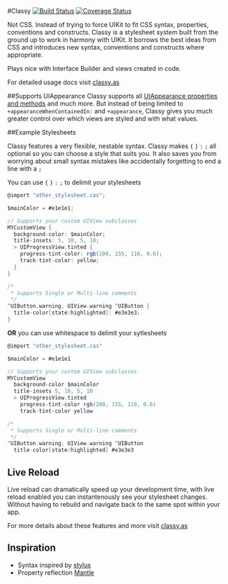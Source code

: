 #Classy [![Build Status](https://travis-ci.org/cloudkite/Classy.svg?branch=master)](https://travis-ci.org/cloudkite/Classy) [![Coverage Status](https://img.shields.io/coveralls/cloudkite/Classy.svg)](https://coveralls.io/r/cloudkite/Classy?branch=master)

Not CSS. Instead of trying to force UIKit to fit CSS syntax, properties, conventions and constructs. Classy is a stylesheet system built from the ground up to work in harmony with UIKit. It borrows the best ideas from CSS and introduces new syntax, conventions and constructs where appropriate.

Plays nice with Interface Builder and views created in code.

For detailed usage docs visit [classy.as](http://classy.as/)

##Supports UIAppearance
Classy supports all [UIAppearance properties and methods](https://github.com/cloudkite/Classy/blob/master/Tests/UIAppearance-setters.md) and much more. But instead of being limited to `+appearanceWhenContainedIn:` and `+appearance`,
Classy gives you much greater control over which views are styled and with what values.

##Example Stylesheets

Classy features a very flexible, nestable syntax. 
Classy makes `{`   `}`   `:`   `;` all optional so you can choose a style that suits you. It also saves you from worrying about small syntax mistakes like accidentally forgetting to end a line with a `;`

You can use `{`   `}`   `:`   `;` to delimit your stylesheets

```Scala
@import "other_stylesheet.cas";

$mainColor = #e1e1e1;

// Supports your custom UIView subclasses
MYCustomView {
  background-color: $mainColor;
  title-insets: 5, 10, 5, 10;
  > UIProgressView.tinted {
    progress-tint-color: rgb(200, 155, 110, 0.6);
    track-tint-color: yellow;
  }
}

/*
 * Supports Single or Multi-line comments
 */
^UIButton.warning, UIView.warning ^UIButton {
  title-color[state:highlighted]: #e3e3e3;
}
```

**OR** you can use whitespace to delimit your sytlesheets

```Scala
@import "other_stylesheet.cas"

$mainColor = #e1e1e1

// Supports your custom UIView subclasses
MYCustomView 
  background-color $mainColor
  title-insets 5, 10, 5, 10
  > UIProgressView.tinted 
    progress-tint-color rgb(200, 155, 110, 0.6)
    track-tint-color yellow

/*
 * Supports Single or Multi-line comments
 */
^UIButton.warning, UIView.warning ^UIButton 
  title-color[state:highlighted] #e3e3e3
```

## Live Reload
Live reload can dramatically speed up your development time, with live reload enabled you can instantenously see your stylesheet changes. Without having to rebuild and navigate back to the same spot within your app.

For more details about these features and more visit [classy.as](http://classy.as/)

## Inspiration
- Syntax inspired by [stylus](http://learnboost.github.io/stylus/)
- Property reflection [Mantle](https://github.com/github/mantle)

